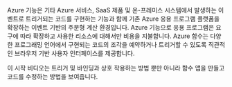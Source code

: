 Azure 기능은 기타 Azure 서비스, SaaS 제품 및 온-프레미스 시스템에서 발생하는 이벤트로 트리거되는 코드를 구현하는 기능과 함께 기존 Azure 응용 프로그램 플랫폼을 확장하는 이벤트 기반의 주문형 계산 환경입니다. Azure 기능으로 응용 프로그램은 요구에 따라 확장하고 사용한 리소스에 대해서만 비용을 지불합니다. Azure 함수는 다양한 프로그래밍 언어에서 구현되는 코드의 조각을 예약하거나 트리거할 수 있도록 직관적인 브라우저 기반 사용자 인터페이스를 제공합니다.

이 시작 비디오는 트리거 및 바인딩과 상호 작용하는 방법 뿐만 아니라 함수 앱을 만들고 코드를 수정하는 방법을 보여줍니다.

<!---HONumber=AcomDC_0406_2016-->